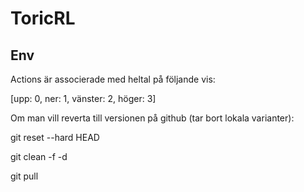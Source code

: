 # ToricRL

## Env

Actions är associerade med heltal på följande vis:

[upp: 0, ner: 1, vänster: 2, höger: 3]

Om man vill reverta till versionen på github (tar bort lokala varianter):

git reset --hard HEAD

git clean -f -d

git pull
